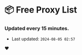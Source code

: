 # :package: Free Proxy List
### Updated every 15 minutes.

- Last updated: `2024-08-05 02:57`

:heart:
